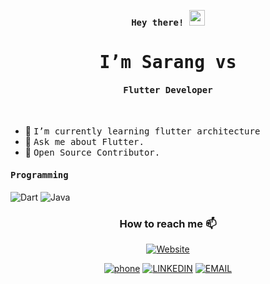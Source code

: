 <p align="center"><samp><b> Hey there! <img src="https://media.giphy.com/media/hvRJCLFzcasrR4ia7z/giphy.gif" width="25px"> </b></samp></p>
<p align="center"><h1 align="center"><samp> I’m Sarang vs </h1></p>
<p align="center"><h4 align="center"><samp> Flutter Developer</h4></p>
<br>

<div>
  
  
- 🔭 <samp>I’m currently learning flutter architecture
- 💬 <samp>Ask me about Flutter.
- 🥇 <samp>Open Source Contributor.
</div> 

<h4><b><samp>Programming</samp></b></h4>

![Dart](https://img.shields.io/badge/-dart-fff?style=for-the-badge&logo=dart&logoColor=black)
![Java](https://img.shields.io/badge/-Java-007396?style=for-the-badge&logo=Java&logoColor=white)
  
<!-- <h4><b><samp>Tools and Technologies</samp></b></h4> -->
<!-- ![Dart](https://img.shields.io/badge/Dart-2bb7f6?style=flat-square&logo=Dart&logoColor=white)
![Firebase](https://img.shields.io/badge/Firebase-ffcb2c?style=flat-square&logo=Firebase&logoColor=white)  
![Git](https://img.shields.io/badge/Git-F05032?style=flat-square&logo=Git&logoColor=white)  
![Visual Studio Code](https://img.shields.io/badge/Visual_Studio_Code-007ACC?style=flat-square&logo=Visual-Studio-Code&logoColor=white)   -->

  
</div>
<div align="center">
<h3> How to reach me 📫</h3>

 [![Website](https://img.shields.io/badge/-Website-black?style=for-the-badge&logo=Julia&logoColor=white)](https://sarangvs.github.io/sarang/)
 
 [![phone](https://img.shields.io/badge/-+918848561898-1DA1F2?style=for-the-badge&logo=Julia&logoColor=white)](tel:8848561898)
 [![LINKEDIN](https://img.shields.io/badge/-LINKEDIN-0077B5?style=for-the-badge&logo=Linkedin&logoColor=white)](https://www.linkedin.com/in/sarang-vs-24a837213/)
 [![EMAIL](https://img.shields.io/badge/-EMAIL-D14836?style=for-the-badge&logo=Mail.Ru&logoColor=white)](mailto:sarang6180@gmail.com)
 
</div>  
